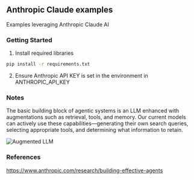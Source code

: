 ## Anthropic Claude examples
Examples leveraging Anthropic Claude AI


### Getting Started
1. Install required libraries
```bash
pip install -r requirements.txt
```
2. Ensure Anthropic API KEY is set in the environment in ANTHROPIC_API_KEY

### Notes
The basic building block of agentic systems is an LLM enhanced with augmentations such as retrieval, tools, and memory. Our current models can actively use these capabilities—generating their own search queries, selecting appropriate tools, and determining what information to retain.

![Augmented LLM](https://www.anthropic.com/_next/image?url=https%3A%2F%2Fwww-cdn.anthropic.com%2Fimages%2F4zrzovbb%2Fwebsite%2Fd3083d3f40bb2b6f477901cc9a240738d3dd1371-2401x1000.png&w=3840&q=75)

### References
https://www.anthropic.com/research/building-effective-agents

